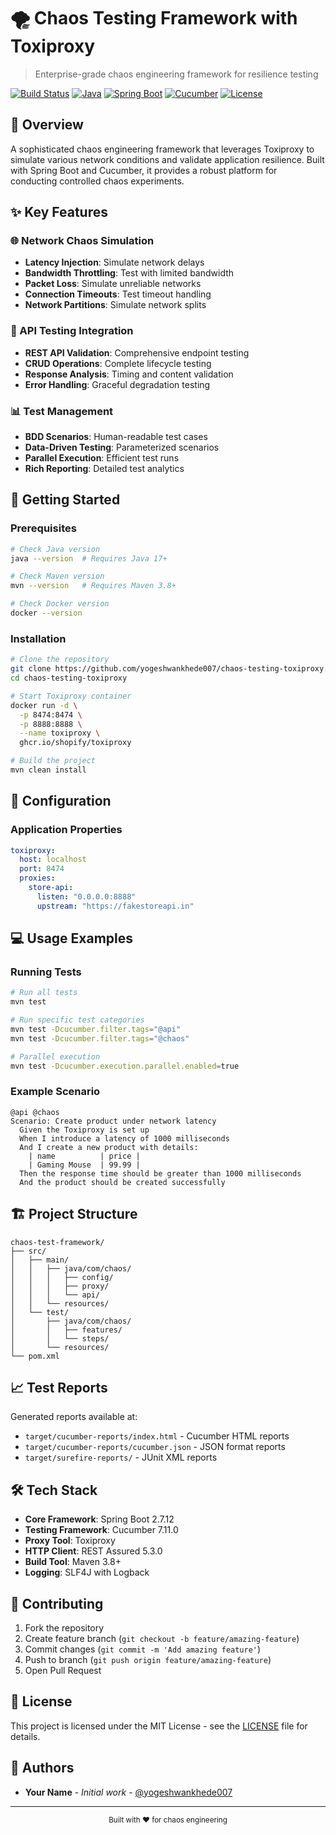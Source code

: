 # 🌪 Chaos Testing Framework with Toxiproxy

> Enterprise-grade chaos engineering framework for resilience testing

[![Build Status](https://img.shields.io/travis/com/username/chaos-testing-toxiproxy/main)](https://travis-ci.com/username/chaos-testing-toxiproxy)
[![Java](https://img.shields.io/badge/Java-17-orange.svg)](https://www.oracle.com/java/)
[![Spring Boot](https://img.shields.io/badge/Spring%20Boot-2.7.12-brightgreen.svg)](https://spring.io/projects/spring-boot)
[![Cucumber](https://img.shields.io/badge/Cucumber-7.11.0-green.svg)](https://cucumber.io/)
[![License](https://img.shields.io/badge/License-MIT-blue.svg)](LICENSE)

## 🎯 Overview

A sophisticated chaos engineering framework that leverages Toxiproxy to simulate various network conditions and validate application resilience. Built with Spring Boot and Cucumber, it provides a robust platform for conducting controlled chaos experiments.

## ✨ Key Features

### 🌐 Network Chaos Simulation
- **Latency Injection**: Simulate network delays
- **Bandwidth Throttling**: Test with limited bandwidth
- **Packet Loss**: Simulate unreliable networks
- **Connection Timeouts**: Test timeout handling
- **Network Partitions**: Simulate network splits

### 🔄 API Testing Integration
- **REST API Validation**: Comprehensive endpoint testing
- **CRUD Operations**: Complete lifecycle testing
- **Response Analysis**: Timing and content validation
- **Error Handling**: Graceful degradation testing

### 📊 Test Management
- **BDD Scenarios**: Human-readable test cases
- **Data-Driven Testing**: Parameterized scenarios
- **Parallel Execution**: Efficient test runs
- **Rich Reporting**: Detailed test analytics

## 🚀 Getting Started

### Prerequisites
```bash
# Check Java version
java --version  # Requires Java 17+

# Check Maven version
mvn --version   # Requires Maven 3.8+

# Check Docker version
docker --version
```

### Installation

```bash
# Clone the repository
git clone https://github.com/yogeshwankhede007/chaos-testing-toxiproxy.git
cd chaos-testing-toxiproxy

# Start Toxiproxy container
docker run -d \
  -p 8474:8474 \
  -p 8888:8888 \
  --name toxiproxy \
  ghcr.io/shopify/toxiproxy

# Build the project
mvn clean install
```

## 🔧 Configuration

### Application Properties
```yaml
toxiproxy:
  host: localhost
  port: 8474
  proxies:
    store-api:
      listen: "0.0.0.0:8888"
      upstream: "https://fakestoreapi.in"
```

## 💻 Usage Examples

### Running Tests
```bash
# Run all tests
mvn test

# Run specific test categories
mvn test -Dcucumber.filter.tags="@api"
mvn test -Dcucumber.filter.tags="@chaos"

# Parallel execution
mvn test -Dcucumber.execution.parallel.enabled=true
```

### Example Scenario
```gherkin
@api @chaos
Scenario: Create product under network latency
  Given the Toxiproxy is set up
  When I introduce a latency of 1000 milliseconds
  And I create a new product with details:
    | name          | price |
    | Gaming Mouse  | 99.99 |
  Then the response time should be greater than 1000 milliseconds
  And the product should be created successfully
```

## 🏗 Project Structure

```plaintext
chaos-test-framework/
├── src/
│   ├── main/
│   │   ├── java/com/chaos/
│   │   │   ├── config/
│   │   │   ├── proxy/
│   │   │   └── api/
│   │   └── resources/
│   └── test/
│       ├── java/com/chaos/
│       │   ├── features/
│       │   └── steps/
│       └── resources/
└── pom.xml
```

## 📈 Test Reports

Generated reports available at:
- `target/cucumber-reports/index.html` - Cucumber HTML reports
- `target/cucumber-reports/cucumber.json` - JSON format reports
- `target/surefire-reports/` - JUnit XML reports

## 🛠 Tech Stack

- **Core Framework**: Spring Boot 2.7.12
- **Testing Framework**: Cucumber 7.11.0
- **Proxy Tool**: Toxiproxy
- **HTTP Client**: REST Assured 5.3.0
- **Build Tool**: Maven 3.8+
- **Logging**: SLF4J with Logback

## 🤝 Contributing

1. Fork the repository
2. Create feature branch (`git checkout -b feature/amazing-feature`)
3. Commit changes (`git commit -m 'Add amazing feature'`)
4. Push to branch (`git push origin feature/amazing-feature`)
5. Open Pull Request

## 📝 License

This project is licensed under the MIT License - see the [LICENSE](LICENSE) file for details.

## 👥 Authors

- **Your Name** - *Initial work* - [@yogeshwankhede007](https://github.com/yogeshwankhede007)

---

<p align="center">
  <sub>Built with ❤️ for chaos engineering</sub>
</p>